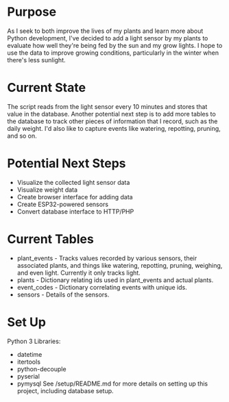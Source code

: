 # Purpose
As I seek to both improve the lives of my plants and learn more about Python development, I've decided to add a light sensor by my plants to evaluate how well they're being fed by the sun and my grow lights.
I hope to use the data to improve growing conditions, particularly in the winter when there's less sunlight.

# Current State
The script reads from the light sensor every 10 minutes and stores that value in the database. Another potential next step is to add more tables to the database to track other pieces of information that I record, such as the daily weight. I'd also like to capture events like watering, repotting, pruning, and so on.

# Potential Next Steps
* Visualize the collected light sensor data
* Visualize weight data
* Create browser interface for adding data
* Create ESP32-powered sensors
* Convert database interface to HTTP/PHP

# Current Tables
* plant_events - Tracks values recorded by various sensors, their associated plants, and things like watering, repotting, pruning, weighing, and even light. Currently it only tracks light.
* plants - Dictionary relating ids used in plant_events and actual plants.
* event_codes - Dictionary correlating events with unique ids.
* sensors - Details of the sensors.


# Set Up
Python 3 Libraries:
* datetime
* itertools
* python-decouple
* pyserial
* pymysql
See /setup/README.md for more details on setting up this project, including database setup.
